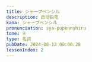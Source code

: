 ```yaml
---
title: シャープペンシル
description: 自动铅笔
kana: シャープペンシル
pronunciation: sya-pupennshiru
tone: ④
type: 名词
pubDate: 2024-08-12 00:00:28
lessonIndex: 2
---
```

